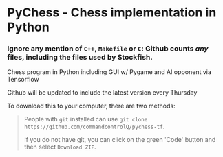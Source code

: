 # PyChess - Chess implementation in Python

### Ignore any mention of `C++`, `Makefile` or `C`: Github counts *any* files, including the files used by Stockfish.

Chess program in Python including GUI w/ Pygame and AI opponent via Tensorflow

Github will be updated to include the latest version every Thursday

To download this to your computer, there are two methods:
> People with `git` installed can use `git clone https://github.com/commandcontrolQ/pychess-tf`.
> 
> If you do not have git, you can click on the green 'Code' button and then select `Download ZIP`.

